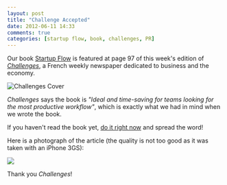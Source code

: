 ```yaml
---
layout: post
title: "Challenge Accepted"
date: 2012-06-11 14:33
comments: true
categories: [startup flow, book, challenges, PR]
---
```


Our book [Startup
Flow](http://leanpub.com/startupflow) is featured at page 97 of this week's edition of *[Challenges](http://www.challenges.fr/)*, 
a French weekly newspaper dedicated to business and the economy.  

![Challenges Cover](http://online.milibris.com/thumbnail/issue/75c743fd-bebd-4fd4-ac17-dccfcf5c9f53/front/catalog-cover-icon.png?force_display=1)

*Challenges* says
the book is _"Ideal and time-saving for teams looking for the most productive workflow"_, which is
exactly what we had in mind when we wrote the book.

If you haven't read the book yet, [do it right
now](http://leanpub.com/startupflow) and spread the word!

Here is a photograph of the article (the quality is not too good as it was taken with an iPhone 3GS):

<a target='_blank' title='ImageShack - Image And Video Hosting' href='http://imageshack.us/photo/my-images/692/challengesarticlez.jpg/'><img src='http://img692.imageshack.us/img692/6048/challengesarticlez.jpg' border='0'/></a>

Thank you *Challenges*!

